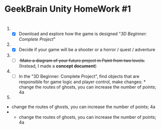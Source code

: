 # GeekBrain Unity HomeWork #1 <h1> 
1. - [x] Download and explore how the game is designed "*3D Beginner: Complete Project*"
2. - [x] Decide if your game will be a shooter or a horror / quest / adventure
3. - [ ] <del> Make a diagram of your future project in Paint from two levels.</del> (Instead, I made a **concept document**)
4. - [ ] In the "3D Beginner: Complete Project", find objects that are responsible for game logic and player control, make changes: * change the routes of ghosts, you can increase the number of points; 4a
5. 
* change the routes of ghosts, you can increase the number of points; 4a
* * change the routes of ghosts, you can increase the number of points; 4a
